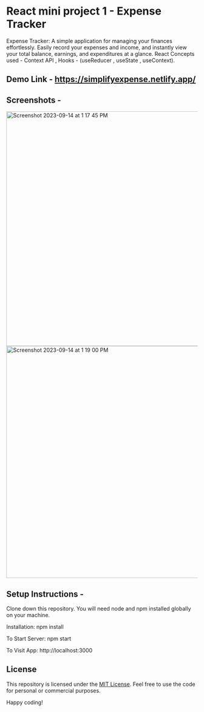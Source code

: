 # React mini project 1 - Expense Tracker
Expense Tracker: A simple application for managing your finances effortlessly. Easily record your expenses and income, and instantly view your total balance, earnings, and expenditures at a glance. React Concepts used - Context API , Hooks - (useReducer , useState , useContext).

## Demo Link - https://simplifyexpense.netlify.app/

## Screenshots - 

<img width="618" alt="Screenshot 2023-09-14 at 1 17 45 PM" src="https://github.com/praduman20/Expense-Tracker-React-mini-project-1/assets/87388316/65522584-10bf-42f9-ae00-0e510aec94ee">
<img width="611" alt="Screenshot 2023-09-14 at 1 19 00 PM" src="https://github.com/praduman20/Expense-Tracker-React-mini-project-1/assets/87388316/66d7a162-ddcc-4948-928e-d252b3151944">


## Setup Instructions -

Clone down this repository. You will need node and npm installed globally on your machine.

Installation: npm install

To Start Server: npm start

To Visit App: http://localhost:3000

## License

This repository is licensed under the [MIT License](https://opensource.org/license/mit/). Feel free to use the code for personal or commercial purposes.

Happy coding!
